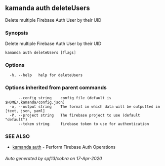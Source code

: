 ## kamanda auth deleteUsers

Delete multiple Firebase Auth User by their UID

### Synopsis

Delete multiple Firebase Auth User by their UID

```
kamanda auth deleteUsers [flags]
```

### Options

```
  -h, --help   help for deleteUsers
```

### Options inherited from parent commands

```
      --config string    config file (default is $HOME/.kamanda/config.json)
  -o, --output string    The format in which data will be outputted in [text, json, yaml]
  -P, --project string   The firebase project to use (default "default")
      --token string     firebase token to use for authentication
```

### SEE ALSO

* [kamanda auth](kamanda_auth.md)	 - Perform Firebase Auth Operations

###### Auto generated by spf13/cobra on 17-Apr-2020

